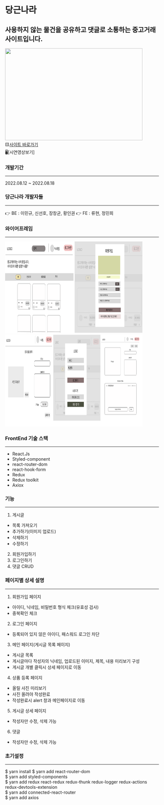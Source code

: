 # 당근나라

사용하지 않는 물건을 공유하고 댓글로 소통하는 중고거래사이트입니다.
-----------------------------------------
<img src="당근나라.png" width="450px" height="300px" ></img><br/>
🟨[사이트 바로가기](https://carrotcountry.netlify.app/)<br/>
🖥[시연영상보기]
<br/>

### 개발기간
---------------------------------------------
2022.08.12 ~ 2022.08.18
<br/>

### 당근나라 개발자들
---------------------------------------------
👉 BE : 이민규, 신선호, 장창균, 황인권
👉 FE : 류현, 정민희

### 와이어프레임
----------------------------------------------------
<img src="와이어프레임1.png" width="450px" height="300px" ></img><br/>
<img src="와이어프레임2.png" width="450px" height="300px" ></img><br/>


### FrontEnd 기술 스택
-------------------------------------------
- React.Js
- Styled-component
- react-router-dom
- react-hook-form
- Redux
- Redux toolkit
- Axiox


### 기능
-------------------------------------------------------
1. 게시글
  - 목록 가져오기
  - 추가하기(이미지 업로드)
  - 삭제하기
  - 수정하기
2.  회원가입하기
3.  로그인하기
4.  댓글 CRUD


### 페이지별 상세 설명
----------------------------------------------------
1. 회원가입 페이지
  - 아이디, 닉네임, 비밀번호 형식 체크(유효성 검사)
  - 중복확인 체크
2. 로그인 페이지
  - 등록되어 있지 않은 아이디, 패스워드 로그인 차단
3. 메인 페이지(게시글 목록 페이지)
  - 게시글 목록 
  - 게시글마다 작성자의 닉네임, 업로드된 이미지, 제목, 내용 미리보기 구성
  - 게시글 개별 클릭시 상세 페이지로 이동
4. 상품 등록 페이지
  - 올릴 사진 미리보기
  - 사진 올려야 작성완료 
  - 작성완료시 alert 창과 메인페이지로 이동
5. 게시글 상세 페이지
  - 작성자만 수정, 삭제 가능
6. 댓글 
  - 작성자만 수정, 삭제 가능

### 초기설정
-------------------------------------------------
>
$ yarn install
$ yarn add react-router-dom    
$ yarn add styled-components   
$ yarn add redux react-redux redux-thunk redux-logger redux-actions redux-devtools-extension   
$ yarn add connected-react-router   
$ yarn add axios   
